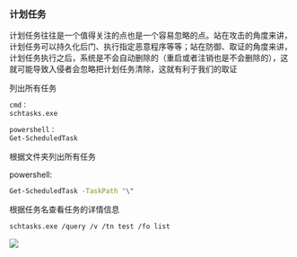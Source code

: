 ### 计划任务

计划任务往往是一个值得关注的点也是一个容易忽略的点。站在攻击的角度来讲，计划任务可以持久化后门、执行指定恶意程序等等；站在防御、取证的角度来讲，计划任务执行之后，系统是不会自动删除的（重启或者注销也是不会删除的），这就可能导致入侵者会忽略把计划任务清除，这就有利于我们的取证

列出所有任务

```bash
cmd：
schtasks.exe

powershell：
Get-ScheduledTask

```

根据文件夹列出所有任务

powershell:

```bash
Get-ScheduledTask -TaskPath "\"

```

根据任务名查看任务的详情信息

```bash
schtasks.exe /query /v /tn test /fo list

```

![](media/15906458430768/15906458634286.png)


